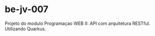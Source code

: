 # be-jv-007
Projeto do modulo Programaçao WEB II: API com arquitetura RESTful. Utilizando Quarkus. 
